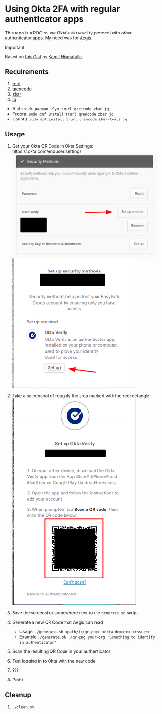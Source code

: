 # Using Okta 2FA with regular authenticator apps

This repo is a POC to use Okta's `oktaverify` protocol with other authenticator apps. My need was for [Aegis](https://getaegis.app/).

> [!IMPORTANT]
> Based on [this Gist](https://gist.github.com/kamilhism/9f6f26ce3e10b6685af8c43f33aca808) by [Kamil Hismatullin](https://gist.github.com/kamilhism)

## Requirements
1. [trurl](https://github.com/curl/trurl)
2. [qrencode](https://github.com/fukuchi/libqrencode)
3. [zbar](https://github.com/mchehab/zbar)
4. [jq](https://jqlang.github.io/jq/)

* Arch: `sudo pacman -Syu trurl qrencode zbar jq`
* Fedora: `sudo dnf install trurl qrencode zbar jq`
* Ubuntu: `sudo apt install trurl qrencode zbar-tools jq`

## Usage

1. Get your Okta QR Code in Okta Settings: https://<okta-domain>.okta.com/enduser/settings
![Add authenticator](/images/add_authenticator.png)
![Set up](/images/setup_verification.png)
2. Take a screenshot of roughly the area marked with the red rectangle
![QR Code](/images/qr_code.png)
3. Save the screenshot somewhere next to the `generate.sh` script
4. Generate a new QR Code that Aegis can read
   - Usage: `./generate.sh <path/to/qr.png> <okta-domain> <issuer>`
   - Example `./generate.sh ./qr-png your-org "Something to identify in authenticator"`

5. Scan the resulting QR Code in your authenticator
6. Test logging in to Okta with the new code
7. ??? 
8. Profit

## Cleanup
1. ```./clean.sh```